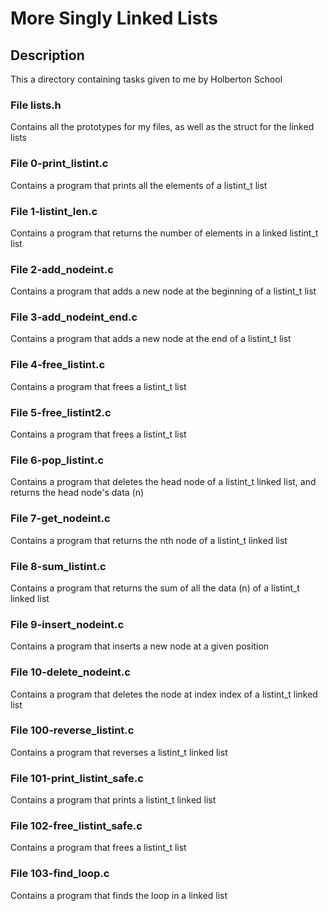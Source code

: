 # More Singly Linked Lists

## Description

This a directory containing tasks given to me by Holberton School

### File lists.h

Contains all the prototypes for my files, as well as the struct for the linked
lists

### File 0-print_listint.c

Contains a program that prints all the elements of a listint_t list

### File 1-listint_len.c

Contains a program that returns the number of elements in a linked listint_t
list

### File 2-add_nodeint.c

Contains a program that adds a new node at the beginning of a listint_t list

### File 3-add_nodeint_end.c

Contains a program that adds a new node at the end of a listint_t list

### File 4-free_listint.c

Contains a program that frees a listint_t list

### File 5-free_listint2.c

Contains a program that frees a listint_t list

### File 6-pop_listint.c

Contains a program that deletes the head node of a listint_t linked list, and
returns the head node's data (n)

### File 7-get_nodeint.c

Contains a program that returns the nth node of a listint_t linked list

### File 8-sum_listint.c

Contains a program that returns the sum of all the data (n) of a listint_t
linked list

### File 9-insert_nodeint.c

Contains a program that inserts a new node at a given position

### File 10-delete_nodeint.c

Contains a program that deletes the node at index index of a listint_t linked
list

### File 100-reverse_listint.c

Contains a program that reverses a listint_t linked list

### File 101-print_listint_safe.c

Contains a program that prints a listint_t linked list

### File 102-free_listint_safe.c

Contains a program that frees a listint_t list

### File 103-find_loop.c

Contains a program that finds the loop in a linked list